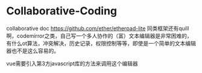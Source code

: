 # Collaborative-Coding

collaborative doc https://github.com/ether/etherpad-lite
同类框架还有quill啊，codemirror之类，自己写一个多人协作的（富）文本编辑器是非常困难的，有什么ot算法，冲突解决，历史记录，权限控制等等，即使是一个简单的文本编辑器也不是这么容易的。

vue需要引入第3方javascript库的方法来调用这个编辑器